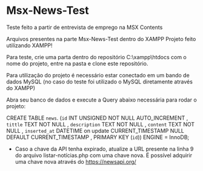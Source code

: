 # Msx-News-Test
Teste feito a partir de entrevista de emprego na MSX Contents

Arquivos presentes na parte Msx-News-Test dentro do XAMPP
Projeto feito utilizando XAMPP!

Para teste, crie uma parta dentro do repositório C:\xampp\htdocs com o nome do projeto, entre na pasta e clone este repositório.

Para utilização do projeto é necessário estar conectado em um bando de dados MySQL (no caso do teste foi utilizado o MySQL diretamente através do XAMPP)

Abra seu banco de dados e execute a Query abaixo necessária para rodar o projeto:

CREATE TABLE `news`. (`id` INT UNSIGNED NOT NULL AUTO_INCREMENT , `tittle` TEXT NOT NULL , `description` TEXT NOT NULL , `content` TEXT NOT NULL , `inserted_at` DATETIME on update CURRENT_TIMESTAMP NULL DEFAULT CURRENT_TIMESTAMP , PRIMARY KEY (`id`)) ENGINE = InnoDB;



* Caso a chave da API tenha expirado, atualize a URL presente na linha 9 do arquivo listar-notícias.php com uma chave nova. É possível adquirir uma chave nova através do https://newsapi.org/
